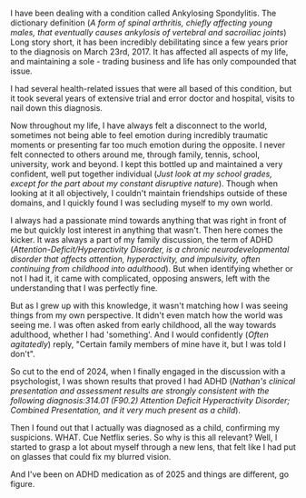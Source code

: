 I have been dealing with a condition called Ankylosing Spondylitis. The dictionary definition (*A form of spinal arthritis, chiefly affecting young males, that eventually causes ankylosis of vertebral and sacroiliac joints*) Long story short, it has been incredibly debilitating since a few years prior to the diagnosis on March 23rd, 2017. It has affected all aspects of my life, and maintaining a sole - trading business and life has only compounded that issue.

  
I had several health-related issues that were all based of this condition, but it took several years of extensive trial and error doctor and hospital, visits to nail down this diagnosis.

Now throughout my life, I have always felt a disconnect to the world, sometimes not being able to feel emotion during incredibly traumatic moments or presenting far too much emotion during the opposite. I never felt connected to others around me, through family, tennis, school, university, work and beyond. I kept this bottled up and maintained a very confident, well put together individual (*Just look at my school grades, except for the part about my constant disruptive nature*). Though when looking at it all objectively, I couldn't maintain friendships outside of these domains, and I quickly found I was secluding myself to my own world.

I always had a passionate mind towards anything that was right in front of me but quickly lost interest in anything that wasn't. Then here comes the kicker. It was always a part of my family discussion, the term of ADHD (*Attention-Deficit/Hyperactivity Disorder, is a chronic neurodevelopmental disorder that affects attention, hyperactivity, and impulsivity, often continuing from childhood into adulthood*). But when identifying whether or not I had it, it came with complicated, opposing answers, left with the understanding that I was perfectly fine.

But as I grew up with this knowledge, it wasn't matching how I was seeing things from my own perspective. It didn't even match how the world was seeing me. I was often asked from early childhood, all the way towards adulthood, whether I had 'something'. And I would confidently (*Often agitatedly*) reply, "Certain family members of mine have it, but I was told I don't".

So cut to the end of 2024, when I finally engaged in the discussion with a psychologist, I was shown results that proved I had ADHD (*Nathan's clinical presentation and assessment results are strongly consistent with the following diagnosis:314.01 (F90.2) Attention Deficit Hyperactivity Disorder; Combined Presentation, and it very much present as a child*).

Then I found out that I actually was diagnosed as a child, confirming my suspicions. WHAT. Cue Netflix series. So why is this all relevant? Well, I started to grasp a lot about myself through a new lens, that felt like I had put on glasses that could fix my blurred vision.

And I've been on ADHD medication as of 2025 and things are different, go figure.  
